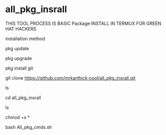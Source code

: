 # all_pkg_insrall
THIS TOOL  PROCESS IS BASIC Package INSTALL IN TERMUX FOR GREEN HAT HACKERS 


installation method


pkg update

pkg upgrade

pkg install git

git clone https://github.com/mrkarthick-cool/all_pkg_insrall.git


ls

cd all_pkg_insrall

ls

chmod +x *

bash All_pkg_cmds.sh  
